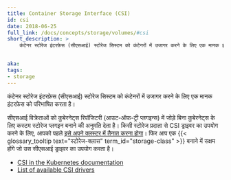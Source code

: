 ```yaml
---
title: Container Storage Interface (CSI)
id: csi
date: 2018-06-25
full_link: /docs/concepts/storage/volumes/#csi
short_description: >
    कंटेनर स्टोरेज इंटरफ़ेस (सीएसआई) स्टोरेज सिस्टम को कंटेनरों में उजागर करने के लिए एक मानक इंटरफ़ेस को परिभाषित करता है।


aka: 
tags:
- storage 
---
```

 कंटेनर स्टोरेज इंटरफ़ेस (सीएसआई) स्टोरेज सिस्टम को कंटेनरों में उजागर करने के लिए एक मानक इंटरफ़ेस को परिभाषित करता है।

<!--more--> 

सीएसआई विक्रेताओं को कुबेरनेट्स रिपॉजिटरी (आउट-ऑफ-ट्री प्लगइन्स) में जोड़े बिना कुबेरनेट्स के लिए कस्टम स्टोरेज प्लगइन बनाने की अनुमति देता है। किसी स्टोरेज प्रदाता से CSI ड्राइवर का उपयोग करने के लिए, आपको पहले [इसे अपने क्लस्टर में तैनात करना होगा](https://kubernetes-csi.github.io/docs/deploying.html)। फिर आप एक {{< glossary_tooltip text="स्टोरेज-क्लास" term_id="storage-class" >}} बनाने में सक्षम होंगे जो उस सीएसआई ड्राइवर का उपयोग करता है।

* [CSI in the Kubernetes documentation](/docs/concepts/storage/volumes/#csi)
* [List of available CSI drivers](https://kubernetes-csi.github.io/docs/drivers.html)